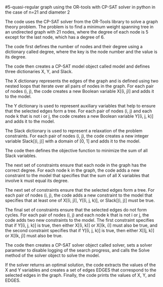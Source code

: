 #5-quasi-regular graph using the OR-tools with CP-SAT solver in python in the case of  n=21 and diameter 2

The code uses the CP-SAT solver from the OR-Tools library to solve a graph theory problem. The problem is to find a minimum weight spanning tree in an undirected graph with 21 nodes, where the degree of each node is 5 except for the last node, which has a degree of 6.

The code first defines the number of nodes and their degree using a dictionary called degree, where the key is the node number and the value is its degree.

The code then creates a CP-SAT model object called model and defines three dictionaries X, Y, and Slack.

The X dictionary represents the edges of the graph and is defined using two nested loops that iterate over all pairs of nodes in the graph. For each pair of nodes (i, j), the code creates a new Boolean variable X[(i, j)] and adds it to the model.

The Y dictionary is used to represent auxiliary variables that help to ensure that the selected edges form a tree. For each pair of nodes (i, j) and each node k that is not i or j, the code creates a new Boolean variable Y[(i, j, k)] and adds it to the model.

The Slack dictionary is used to represent a relaxation of the problem constraints. For each pair of nodes (i, j), the code creates a new integer variable Slack[(i, j)] with a domain of [0, 1] and adds it to the model.

The code then defines the objective function to minimize the sum of all Slack variables.

The next set of constraints ensure that each node in the graph has the correct degree. For each node k in the graph, the code adds a new constraint to the model that specifies that the sum of all X variables that involve k must equal its degree.

The next set of constraints ensure that the selected edges form a tree. For each pair of nodes (i, j), the code adds a new constraint to the model that specifies that at least one of X[(i, j)], Y[(i, j, k)], or Slack[(i, j)] must be true.

The final set of constraints ensure that the selected edges do not form cycles. For each pair of nodes (i, j) and each node k that is not i or j, the code adds two new constraints to the model. The first constraint specifies that if Y[(i, j, k)] is true, then either X[(i, k)] or X[(k, i)] must also be true, and the second constraint specifies that if Y[(i, j, k)] is true, then either X[(j, k)] or X[(k, j)] must also be true.

The code then creates a CP-SAT solver object called solver, sets a solver parameter to disable logging of the search progress, and calls the Solve method of the solver object to solve the model.

If the solver returns an optimal solution, the code extracts the values of the X and Y variables and creates a set of edges EDGES that correspond to the selected edges in the graph. Finally, the code prints the values of X, Y, and EDGES.
